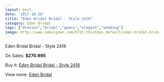 ```yaml
---
layout: post
date: '2017-10-28'
title: "Eden Bridal Bridal - Style 2416"
category: Eden Bridal
tags: ["dresses","bridal","gowns","elegant","wedding"]
image: http://www.idealgown.com/6721-thickbox_default/eden-bridal-bridal-style-2416.jpg
---
```

Eden Bridal Bridal - Style 2416

On Sales: **$270.995**
<a href="https://www.idealgown.com/en/eden-bridal/2893-eden-bridal-bridal-style-2416.html"><amp-img layout="responsive" width="600" height="600" src="//www.idealgown.com/6721-thickbox_default/eden-bridal-bridal-style-2416.jpg" alt="Eden Bridal Bridal - Style 2416 0" /></a>
<a href="https://www.idealgown.com/en/eden-bridal/2893-eden-bridal-bridal-style-2416.html"><amp-img layout="responsive" width="600" height="600" src="//www.idealgown.com/6724-thickbox_default/eden-bridal-bridal-style-2416.jpg" alt="Eden Bridal Bridal - Style 2416 1" /></a>
<a href="https://www.idealgown.com/en/eden-bridal/2893-eden-bridal-bridal-style-2416.html"><amp-img layout="responsive" width="600" height="600" src="//www.idealgown.com/6723-thickbox_default/eden-bridal-bridal-style-2416.jpg" alt="Eden Bridal Bridal - Style 2416 2" /></a>
<a href="https://www.idealgown.com/en/eden-bridal/2893-eden-bridal-bridal-style-2416.html"><amp-img layout="responsive" width="600" height="600" src="//www.idealgown.com/6722-thickbox_default/eden-bridal-bridal-style-2416.jpg" alt="Eden Bridal Bridal - Style 2416 3" /></a>

Buy it: [Eden Bridal Bridal - Style 2416](https://www.idealgown.com/en/eden-bridal/2893-eden-bridal-bridal-style-2416.html "Eden Bridal Bridal - Style 2416")

View more: [Eden Bridal](https://www.idealgown.com/en/34-eden-bridal "Eden Bridal")